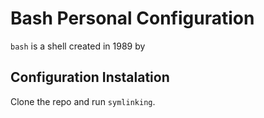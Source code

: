# Bash Personal Configuration

`bash` is a shell created in 1989 by

## Configuration Instalation

Clone the repo and run `symlinking`.


